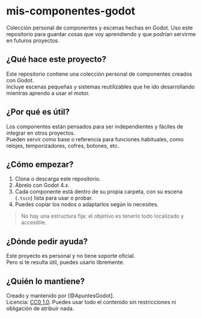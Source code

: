 # mis-componentes-godot
Colección personal de componentes y escenas hechas en Godot. Uso este repositorio para guardar cosas que voy aprendiendo y que podrían servirme en futuros proyectos.

## ¿Qué hace este proyecto?

Este repositorio contiene una colección personal de componentes creados con Godot.  
Incluye escenas pequeñas y sistemas reutilizables que he ido desarrollando mientras aprendo a usar el motor.

## ¿Por qué es útil?

Los componentes están pensados para ser independientes y fáciles de integrar en otros proyectos.  
Pueden servir como base o referencia para funciones habituales, como relojes, temporizadores, cofres, botones, etc.

## ¿Cómo empezar?

1. Clona o descarga este repositorio.
2. Ábrelo con Godot 4.x.
3. Cada componente está dentro de su propia carpeta, con su escena (`.tscn`) lista para usar o probar.
4. Puedes copiar los nodos o adaptarlos según lo necesites.

> No hay una estructura fija: el objetivo es tenerlo todo localizado y accesible.

## ¿Dónde pedir ayuda?

Este proyecto es personal y no tiene soporte oficial.  
Pero si te resulta útil, puedes usarlo libremente.  

## ¿Quién lo mantiene?

Creado y mantenido por [@ApuntesGodot].  
Licencia: [CC0 1.0](https://creativecommons.org/publicdomain/zero/1.0/). Puedes usar todo el contenido sin restricciones ni obligación de atribuir nada.
